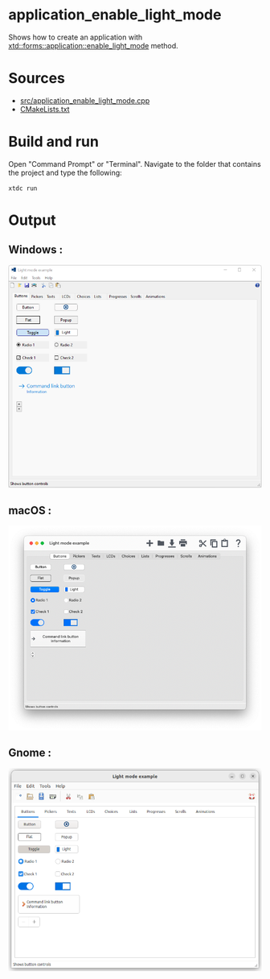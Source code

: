 # application_enable_light_mode

Shows how to create an application with  [xtd::forms::application::enable_light_mode](../../../../src/xtd.forms/include/xtd/forms/application.h) method.

# Sources

* [src/application_enable_light_mode.cpp](src/application_enable_light_mode.cpp)
* [CMakeLists.txt](CMakeLists.txt)

# Build and run

Open "Command Prompt" or "Terminal". Navigate to the folder that contains the project and type the following:

```shell
xtdc run
```

# Output

## Windows :

![Screenshot](../../../../docs/pictures/examples/application_enable_light_mode_w.png)

## macOS :

![Screenshot](../../../../docs/pictures/examples/application_enable_light_mode_m.png)

## Gnome :

![Screenshot](../../../../docs/pictures/examples/application_enable_light_mode_g.png)

